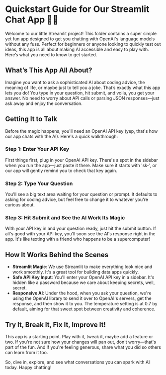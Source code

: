 # Quickstart Guide for Our Streamlit Chat App 🦜🔗

Welcome to our little Streamlit project! This folder contains a super simple yet fun app designed to get you chatting with OpenAI's language models without any fuss. Perfect for beginners or anyone looking to quickly test out ideas, this app is all about making AI accessible and easy to play with. Here’s what you need to know to get started.

## What’s This App All About?

Imagine you want to ask a sophisticated AI about coding advice, the meaning of life, or maybe just to tell you a joke. That’s exactly what this app lets you do! You type in your question, hit submit, and voila, you get your answer. No need to worry about API calls or parsing JSON responses—just ask away and enjoy the conversation.

## Getting It to Talk

Before the magic happens, you'll need an OpenAI API key (yep, that's how our app chats with the AI). Here's a quick walkthrough:

### Step 1: Enter Your API Key

First things first, plug in your OpenAI API key. There's a spot in the sidebar when you run the app—just paste it there. Make sure it starts with 'sk-', or our app will gently remind you to check that key again.

### Step 2: Type Your Question

You'll see a big text area waiting for your question or prompt. It defaults to asking for coding advice, but feel free to change it to whatever you're curious about.

### Step 3: Hit Submit and See the AI Work Its Magic

With your API key in and your question ready, just hit the submit button. If all's good with your API key, you'll soon see the AI's response right in the app. It's like texting with a friend who happens to be a supercomputer!

## How It Works Behind the Scenes

- **Streamlit Magic**: We use Streamlit to make everything look nice and work smoothly. It's a great tool for building data apps quickly.
- **Safe API Key Input**: You'll enter your OpenAI API key in a sidebar. It's hidden like a password because we care about keeping secrets, well, secret.
- **Responsive AI**: Under the hood, when you ask your question, we're using the OpenAI library to send it over to OpenAI's servers, get the response, and then show it to you. The temperature setting is at 0.7 by default, aiming for that sweet spot between creativity and coherence.

## Try It, Break It, Fix It, Improve It!

This app is a starting point. Play with it, tweak it, maybe add a feature or two. If you're not sure how your changes will pan out, don't worry—that's part of the fun. And if you're feeling generous, share what you did so others can learn from it too.

So, dive in, explore, and see what conversations you can spark with AI today. Happy chatting!